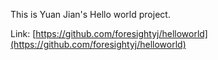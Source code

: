 This is Yuan Jian's Hello world project.

Link: [https://github.com/foresightyj/helloworld](https://github.com/foresightyj/helloworld)


